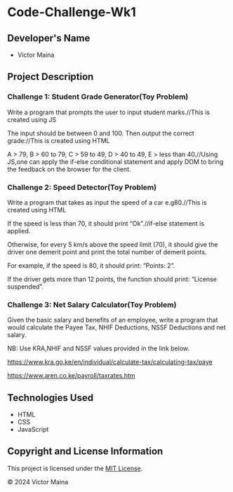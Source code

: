 # Code-Challenge-Wk1

## Developer's Name
- Victor Maina

## Project Description

### Challenge 1: Student Grade Generator(Toy Problem)

Write a program that prompts the user to input student marks.//This is created using JS

The input should be between 0 and 100. Then output the correct grade://This is created using HTML

A > 79, B > 60 to 79, C > 59 to 49, D > 40 to 49, E > less than 40.//Using JS,one can apply the if-else conditional statement and apply DOM to bring the feedback on the browser for the client.

### Challenge 2: Speed Detector(Toy Problem)

Write a program that takes as input the speed of a car e.g80.//This is created using HTML

If the speed is less than 70, it should print “Ok”.//if-else statement is applied.

Otherwise, for every 5 km/s above the speed limit (70), it should give the driver one demerit point and print the total number of demerit points.

For example, if the speed is 80, it should print: “Points: 2”. 

If the driver gets more than 12 points, the function should print: “License suspended”.

### Challenge 3: Net Salary Calculator(Toy Problem)

Given the basic salary and benefits of an employee, write a program that would calculate the Payee Tax, NHIF Deductions, NSSF Deductions and net salary.

NB: Use KRA,NHIF and NSSF values provided in the link below.

https://www.kra.go.ke/en/individual/calculate-tax/calculating-tax/paye

https://www.aren.co.ke/payroll/taxrates.htm

## Technologies Used
- HTML
- CSS
- JavaScript



## Copyright and License Information
This project is licensed under the [MIT License](LICENSE).

© 2024 Victor Maina